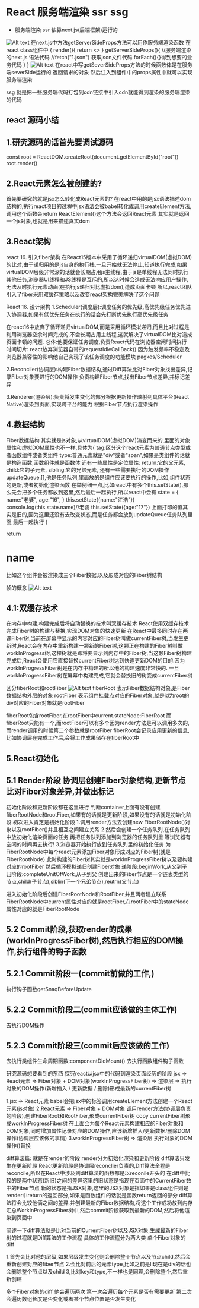 # React 服务端渲染 ssr ssg

- 服务端渲染 ssr 
依靠next.js(后端框架)运行的

![Alt text](image-2.png)
在next.js中方法getServerSideProps方法可以用作服务端渲染函数
在react class组件中
{
    render(){
        return <>
    }
    getServerSideProps(){
        //服务端渲染的next.js 语法代码
        //fetch("1.json")
        获取json文件代码
        forEach(){}得到想要的业务代码
    }
}
![Alt text](image-3.png)
在react中写getSeverSideProps方法的时候函数体是在服务端severSide运行的,返回请求的对象
然后注入到组件中的props属性中就可以实现服务端渲染

ssg 就是把一些服务端代码打包到cdn链接中引入cdn就能得到渲染的服务端渲染的代码



## react 源码小结

## 1.研究源码的话首先要调试源码

const root = ReactDOM.createRoot(document.getElementById("root"))
root.render(<App />)

## 2.React元素怎么被创建的?
首先要研究的就是jsx怎么转化成React元素的?
在react中用的是jsx语法描述dom结构的,执行react项目的过程中jsx语法会被babel转化成调用createElement方法,调用这个函数会return ReactElement()这个方法会返回React元素 其实就是返回一个js对象,也就是用来描述真实dom

## 3.React架构
react 16. 引入fiber架构
在React15版本中采用了循环递归virtualDOM(虚拟DOM)的比对,由于递归用的是js自身的执行栈,一旦开始就无法停止,知道执行完成,如果virtualDOM层级非常深的话就会长期占用js主线程,由于js是单线程无法同时执行其他任务,浏览器UI线程和JS线程是互斥的,所以这时候会造成无法响应用户操作,无法及时执行元素动画(在执行js递归对比虚拟dom),造成页面卡顿
所以,react团队引入了fiber采用双缓存策略以及改变react架构完美解决了这个问题

React 16. 设计架构
1.Scheduler(调度层):调度任务的优先级,高优先级任务优先进入协调器,如果有低优先任务在执行的话会先打断优先执行高优先级任务

在react16中放弃了循环递归virtualDOM,而是采用循环模拟递归,而且比对过程是利用浏览器空余时间完成的,不会长期占用主线程,这就解决了virtualDOM比对造成页面卡顿的问题.
总体:他要保证任务调度,负责React代码在浏览器空闲时间执行
时间切片: react放弃浏览器自带的requestIdleCallBack() 因为触发频率不稳定及浏览器兼容性的影响他自己实现了该任务调度的功能模块 pagkes/Scheduler

2.Reconciler(协调层):构建Fiber数据结构,通过Diff算法比对Fiber对象找出差异,记录Fiber对象要进行的DOM操作
负责构建Fiber节点,找出Fiber节点差异,并标记差异

3.Renderer(渲染层):负责将发生变化的部分根据更新操作映射到具体平台(React Native)渲染到页面,实现跨平台的能力
根据Fiber节点执行渲染操作

## 4.数据结构
Fiber数据结构
其实就是js对象,从virtualDOM(虚拟DOM)演变而来的,里面的对象属性和虚拟DOM属性也不一样,具体为{
    tag:区分这个react元素为普通节点类型或者函数组件或者类组件
    type:普通元素就是"div"或者"span",如果是类组件的话就是构造函数,函数组件就是函数体
    还有一些属性是定位属性:
    return:它的父元素,
    child:它的子元素,
    sibling:它的兄弟元素,
    还有一些需要执行的DOM操作
    updateQueue:[],他是任务队列,里面放的是组件应该要执行的操作,比如,组件状态的更新,或者初始化渲染函数
    在举例细一点,比如react中有多个this.setState(),那么先会把多个任务都放到这里,然后最后一起执行,所以react中会有
    state = {
        name:"老婆",
        age:"16",
    }
    this.setState({name:"江浩"})
    console.log(this.state.name)//老婆
    this.setState({age:"17"})
    上面打印的值其实是旧的,因为这里还没有去改变状态,而是任务都会放到updateQueue任务队列里面,最后一起执行
}

return <div>
    <h1>name</h1>
    <App />
<div>
比如这个组件会被渲染成三个Fiber数据,以及形成对应的Fiber树结构

帧的概念
![Alt text](image-5.png)

## 4.1:双缓存技术
在内存中构建,构建完成后将自动替换的技术叫双缓存技术
React使用双缓存技术完成Fiber树的构建与替换,实现DOM对象的快速更新
在React中最多同时存在两课Fiber树,当前在屏幕中显示的内容对应的Fiber树叫做currentFiber树,当发生更新时,React会在内存中重新构建一颗新的Fiber树,这颗正在构建的Fiber树叫做workInProgress树,这棵树就是即将要显示到内存中的Fiber树,当这颗Fiber树构建完成后,React会使用它直接替换currentFiber树达到快速更新DOM的目的.因为workInProgressFiber树是在内存中构建的所以他的构建速度非常快的.
一旦workInProgressFiber树在屏幕中构建完成,它就会替换旧的树变成currentFiber树

区分fiberRoot和rootFiber
![Alt text](image-4.png)
fiberRoot 表示Fiber数据结构对象,是Fiber数据结构外层的对象
rootFiber 表示组件挂载点对应的Fiber对象,就是id为root的div对应的Fiber对象就是rootFiber

fiberRoot包含rootFiber,在rootFiber中current.stateNode:FiberRoot
而fiberRoot只能有一个,而rootFiber可以有多个因为render方法是可以调用多次的,而render调用的时候第二个参数就是rootFiber
fiberRoot会记录应用更新的信息,比如协调层在完成工作后,会将工作成果储存在fiberRoot中

## 5.React初始化

## 5.1 Render阶段 协调层创建FIber对象结构,更新节点比对Fiber对象差异,并做出标记
初始化阶段和更新阶段都在这里进行
    判断container上面有没有创建fiberRootNode和rootFiber,如果有的话就是更新阶段,如果没有的话就是初始化阶段
初次进入肯定是初始化阶段
1.调用render方法去创建new FiberRootNode()对象以及rootFiber()并且相互之间建立关系
2.然后会创建一个任务队列,在任务队列中放初始化渲染页面的任务,再把任务队列添加到浏览器的任务队列里
等浏览器有空闲的时间再去执行!
3.浏览器开始执行放到任务队列里的初始化任务
为FiberRootNode中每个react元素添加Fiber对象形成对应的Fiber树(就是FiberRootNode)
此时构建的Fiber树其实就是workInProgressFiber树以及要构建对应的rootFiber
然后循环模拟递归创建Fiber对象
递阶段:beginWork,从父到子
归阶段:completeUnitOfWork,从子到父
创建出来的Fiber节点是一个链表类型的节点,child(子节点),siblin(下一个兄弟节点),reutrn(父节点)


进入初始化阶段后创建FiberRootNode和RootFiber,并且两者建立联系FiberRootNode中current属性对应的就是rootFiber,在rootFiber中的stateNode属性对应的就是FiberRootNode


## 5.2 Commit阶段,获取render的成果(workInProgressFiber树),然后执行相应的DOM操作,执行组件的钩子函数
## 5.2.1 Commit阶段一(commit前做的工作,)
执行钩子函数getSnaqBeforeUpdate
## 5.2.2 Commit阶段二(commit应该做的主体工作)
去执行DOM操作
## 5.2.3 Commit阶段三(commit后应该做的工作)
去执行类组件生命周期函数:componentDidMount()
去执行函数组件钩子函数

研究源码想要看到的东西
探究react从jsx中的代码到渲染页面经历的阶段
jsx => React元素 => Fiber对象 + DOM对象(workInProgressFiber树) => 渲染层 => 执行对象的DOM操作(新增插入 / 更新数据 / 删除)形成最新的currentFiber树

1.jsx => React元素 
babel会把jsx中的标签调用createElement方法创建一个React元素(js对象)
2.React元素 => Fiber对象 + DOM对象
调用render方法(协调层负责的阶段),创建FiberRoot和RootFiber,形成currentFiber树
copy currentFiber树形成workInProgressFiber树
在上面会为每个React元素构建相应的Fiber对象和DOM对象,同时增加属性记录对应的DOM操作,应该新增插入/更新数据/删除DOM操作(协调层应该做的事情)
3.workInProgressFiber树 => 渲染层 执行对象的DOM操作()替换


diff算法篇:
就是在render的阶段
render分为初始化渲染和更新阶段
diff算法只发生在更新阶段
React更新阶段是协调层reconclier负责的,Diff算法全程是reconcile,所以在React中涉及到diff算法的函数都是以reconile开头的
在diff中比较的是两中状态(新旧)之间的差异这里的旧状态是指现在页面中的CurrentFiber数中的Fiber节点
新的状态是指JSX对象,这里的JSX对象是指如果是class组件则是render中return的返回部分,如果是函数组件的话就是函数return返回的部分
diff算法将会比较他俩之间的差异,并创建最新的Fiber数据结构,将这个工作成功放到内存汇总WorkInProgressFiber树中,然后commit阶段获取到最新的DOM,然后将他渲染到页面中

简述一下diff算法就是比对当前的CurrentFiber树以及JSX对象,生成最新的Fiber树的过程就是Diff算法的工作流程
具体的工作流程分为两大类
单个Fiber对象的diff

1.首先会比对他的层级,如果层级发生变化则会删除整个节点以及节点child,然后会重新创建对应的fiber节点
2.会比对前后的元素type,比如之前是li现在是div的话也会删除整个节点以及child
3,比对key和type,不一样也是同理,会删除整个,然后重新创建

多个Fiber对象的diff
他会遍历两次
第一次会遍历每个元素是否有需要更新
第二次会遍历数组长度是否变化或者某个节点位置是否发生变化

